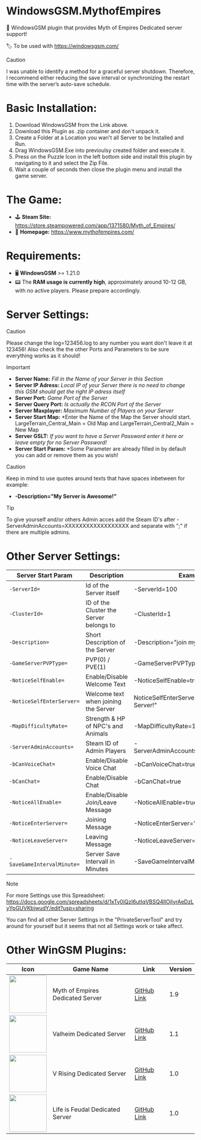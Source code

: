 # WindowsGSM.MythofEmpires
🧩 WindowsGSM plugin that provides Myth of Empires Dedicated server support!

🏷️ To be used with https://windowsgsm.com/ 

> [!CAUTION]
> I was unable to identify a method for a graceful server shutdown. Therefore, I recommend either reducing the save interval or synchronizing the restart time with the server’s auto-save schedule.

# Basic Installation: 
1. Download  WindowsGSM from the Link above.
2. Download this Plugin as .zip container and don't unpack it.
3. Create a Folder at a Location you wan't all Server to be Installed and Run.
4. Drag WindowsGSM.Exe into previoulsy created folder and execute it.
5. Press on the Puzzle Icon in the left bottom side and install this plugin by navigating to it and select the Zip File.
6. Wait a couple of seconds then close the plugin menu and install the game server.


# The Game:
- 🕹️ **Steam Site:** https://store.steampowered.com/app/1371580/Myth_of_Empires/
- 📁 **Homepage:** https://www.mythofempires.com/

# Requirements:
- 🖥️ **WindowsGSM** >= 1.21.0
- 📟 The **RAM usage is currently high**, approximately around 10-12 GB, with no active players. Please prepare accordingly.

# Server Settings:
> [!CAUTION]
> Please change the log=123456.log to any number you want don't leave it at 123456! Also check the the other Ports and Parameters to be sure everything works as it should!

> [!IMPORTANT]
>- **Server Name:** *Fill in the Name of your Server in this Section*
>- **Server IP Adress:** *Local IP of your Server there is no need to change this GSM should get the right IP adress itself*
>- **Server Port:** *Game Port of the Server*
>- **Server Query Port:** *Is actually the RCON Port of the Server*
>- **Server Maxplayer:** *Maximum Number of Players on your Server*
>- **Server Start Map:** *Enter the Name of the Map the Server should start. LargeTerrain_Central_Main = Old Map and LargeTerrain_Central2_Main = New Map
>- **Server GSLT:** *If you want to have a Server Password enter it here or leave empty for no Server Password!*
>- **Server Start Param:** *Some Parameter are already filled in by default you can add or remove them as you wish! 

> [!CAUTION]
> Keep in mind to use quotes around texts that have spaces inbetween for example:
>- **-Description="My Server is Awesome!"** 

> [!TIP]
> To give yourself and/or others Admin acces add the Steam ID's after -ServerAdminAccounts=XXXXXXXXXXXXXXXXXX and separate with ";" if there are multiple admins.

# Other Server Settings:
| Server Start Param| Description | Example Value |
| --- | --- | --- |
| `-ServerId=` | Id of the Server itself | -ServerId=100 |
| `-ClusterId=` | ID of the Cluster the Server belongs to | -ClusterId=1 |
| `-Description=` | Short Description of the Server | -Description="join my new Server" |
| `-GameServerPVPType=` | PVP(0) / PVE(1) | -GameServerPVPType=1 |
| `-NoticeSelfEnable=` | Enable/Disable Welcome Text | -NoticeSelfEnable=true |
| `-NoticeSelfEnterServer=` | Welcome text when joining the Server | NoticeSelfEnterServer="Welcome to my Server!" |
| `-MapDifficultyRate=` | Strength & HP of NPC's and Animals | -MapDifficultyRate=1 |
| `-ServerAdminAccounts=` | Steam ID of Admin Players | -ServerAdminAccounts=76561198095468380 |
| `-bCanVoiceChat=` | Enable/Disable Voice Chat | -bCanVoiceChat=true |
| `-bCanChat=` | Enable/Disable Chat | -bCanChat=true |
| `-NoticeAllEnable=` | Enable/Disable Join/Leave Message | -NoticeAllEnable=true |
| `-NoticeEnterServer=` | Joining Message | -NoticeEnterServer=" has joined the Server" |
| `-NoticeLeaveServer=` | Leaving Message | -NoticeLeaveServer=" has left the Server" |
| `-SaveGameIntervalMinute=` | Server Save Intervall in Minutes | -SaveGameIntervalMinute=10 |

> [!NOTE]
>For more Settings use this Spreadsheet: https://docs.google.com/spreadsheets/d/1xTy0iQzI6utIqVBSQ4IIOjIyrAeDzLyYpGUVKbjwudY/edit?usp=sharing

You can find all other Server Settings in the "PrivateServerTool" and try around for yourself but it seems that not all Settings work or take affect.

# Other WinGSM Plugins:
| Icon | Game Name | Link | Version |
| --- | --- | --- | --- |
| <img src="https://i.imgur.com/LI1uPIJ.png" width="100" height="100"> | Myth of Empires Dedicated Server | [GitHub Link](https://github.com/Sarpendon/WindowsGSM.MythofEmpires) | 1.9 |
| <img src="https://i.imgur.com/25x4Ohs.png" width="100" height="100"> | Valheim Dedicated Server | [GitHub Link](https://github.com/Sarpendon/WindowsGSM.Valheim) | 1.1 |
| <img src="https://i.imgur.com/A9jtLPQ.png" width="100" height="100"> | V Rising Dedicated Server | [GitHub Link](https://github.com/Sarpendon/WindowsGSM.VRising) | 1.0 |
| <img src="https://i.imgur.com/A6dCSy9.png" width="100" height="100"> | Life is Feudal Dedicated Server | [GitHub Link](https://github.com/Sarpendon/WindowsGSM.LifeIsFeudal) | 1.0 |
